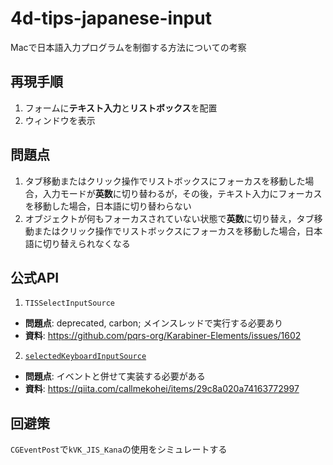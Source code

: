 # 4d-tips-japanese-input
Macで日本語入力プログラムを制御する方法についての考察

## 再現手順

1. フォームに**テキスト入力**と**リストボックス**を配置
2. ウィンドウを表示

## 問題点

1. タブ移動またはクリック操作でリストボックスにフォーカスを移動した場合，入力モードが**英数**に切り替わるが，その後，テキスト入力にフォーカスを移動した場合，日本語に切り替わらない
2. オブジェクトが何もフォーカスされていない状態で**英数**に切り替え，タブ移動またはクリック操作でリストボックスにフォーカスを移動した場合，日本語に切り替えられなくなる

## 公式API

1. `TISSelectInputSource`

* **問題点**: deprecated, carbon; メインスレッドで実行する必要あり
* **資料**: https://github.com/pqrs-org/Karabiner-Elements/issues/1602

2. [`selectedKeyboardInputSource`](https://developer.apple.com/documentation/appkit/nstextinputcontext/1533970-selectedkeyboardinputsource?language=objc)

* **問題点**: イベントと併せて実装する必要がある
* **資料**: https://qiita.com/callmekohei/items/29c8a020a74163772997

## 回避策

`CGEventPost`で`kVK_JIS_Kana`の使用をシミュレートする
